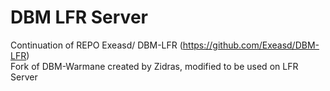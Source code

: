 # DBM LFR Server

Continuation of REPO Exeasd/ DBM-LFR (https://github.com/Exeasd/DBM-LFR) <br>
Fork of DBM-Warmane created by Zidras, modified to be used on LFR Server

